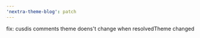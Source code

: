 ```yaml
---
'nextra-theme-blog': patch
---
```


fix: cusdis comments theme doens't change when resolvedTheme changed
